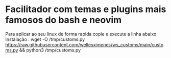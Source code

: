 # Facilitador com temas e plugins mais famosos do bash e neovim
Para aplicar ao seu linux de forma rapida copie e execute a linha abaixo 
Instalação :  wget -O /tmp/customs.py https://raw.githubusercontent.com/wellesximenes/ws_customs/main/customs.py && python3 /tmp/customs.py
